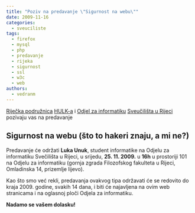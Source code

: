 ```yaml
---
title: "Poziv na predavanje \"Sigurnost na webu\""
date: 2009-11-16
categories: 
  - sveuciliste
tags: 
  - firefox
  - mysql
  - php
  - predavanje
  - rijeka
  - sigurnost
  - ssl
  - w3c
  - web
authors: 
  - vedranm
---
```


[Riječka podružnica](../podruznica.md) [HULK-a](http://www.linux.hr/) i [Odjel za informatiku](https://www.inf.uniri.hr/) [Sveučilišta u Rijeci](https://uniri.hr/) pozivaju vas na predavanje

## Sigurnost na webu (što to hakeri znaju, a mi ne?)

<!-- more -->

Predavanje će održati **Luka Unuk**, student informatike na Odjelu za informatiku Svečilišta u Rijeci, u srijedu, **25. 11. 2009.** u **16h** u prostoriji 101 na Odjelu za informatiku (gornja zgrada Filozofskog fakulteta u Rijeci, Omladinska 14, prizemlje lijevo).

Kao što smo već rekli, predavanja ovakvog tipa održavati će se redovito do kraja 2009. godine, svakih 14 dana, i biti će najavljena na ovim web stranicama i na oglasnoj ploči Odjela za informatiku.

**Nadamo se vašem dolasku!**
